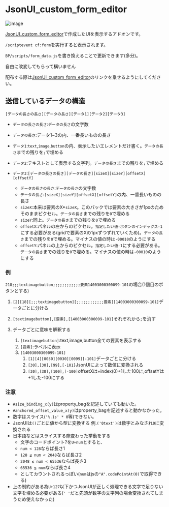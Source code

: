 # JsonUI_custom_form_editor

![image](https://github.com/Satoyans/JsonUI_custom_form_pack/assets/90595639/fefd67cc-f63d-4dc7-94cf-c5b756ebef51)

[JsonUI_custom_form_editor](https://github.com/Satoyans/JsonUI_custom_form_editor)で作成したUIを表示するアドオンです。

`/scriptevent cf:form`を実行すると表示されます。

`BP/scripts/form_data.js`を書き換えることで更新できます(多分)。

自由に改変してもらって構いません

配布する際は[JsonUI_custom_form_editor](https://github.com/Satoyans/JsonUI_custom_form_editor)のリンクを乗せるようにしてください。

## 送信しているデータの構造

`[データの長さの長さ][データの長さ][データ1][データ2][データ3]`

- `データの長さの長さ`:`データの長さ`の文字数
- `データの長さ`:データ1~3の内、一番長いものの長さ
- `データ1`:`text`,`image`,`button`の内、表示したいエレメントだけ書く。`データの長さ`までの残りを`;`で埋める
- `データ2`:テキストとして表示する文字列。`データの長さ`までの残りを`;`で埋める
- `データ3`:`[データの長さの長さ][データの長さ][sizeX][sizeY][offsetX][offsetY]`

  - `データの長さの長さ`:`データの長さ`の文字数
  - `データの長さ`:`[sizeX][sizeY][offsetX][offsetY]`の内、一番長いものの長さ
  - `sizeX`:本来は要素のX*`sizeX`。このパックでは要素の大きさが1pxのためそのままピクセル。`データの長さ`までの残りを`0`で埋める
  - `sizeY`:同上。`データの長さ`までの残りを`0`で埋める
  - `offsetX`:パネルの左からのピクセル。`指定したい値-ボタンのインデックス-1`にする必要がある(gridで要素のXの1pxずつずれていくため)。`データの長さ`までの残りを`0`で埋める。マイナスの値の時は`-00010`のようにする
  - `offsetY`:パネルの上からのピクセル。`指定したい値-1`にする必要がある。`データの長さ`までの残りを`0`で埋める。マイナスの値の時は`-00010`のようにする

### 例

`218;;;textimagebutton;;;;;;;;;;;;要素14003000300099-101`の場合(1個目のボタンとする)

1. `[2][18][;;;textimagebutton][;;;;;;;;;;;;要素][14003000300099-101]`データごとに分ける
2. `[textimagebutton],[要素],[14003000300099-101]`それぞれから`;`を消す
3. データごとに意味を解釈する

   1. `[textimagebutton]`:text,image,button全ての要素を表示する
   2. `[要素]`:ラベルに表示
   3. `[14003000300099-101]`
      1. `[1][4][0030][0030][0099][-101]`データごとに分ける
      2. `[30],[30],[99],[-101]`JsonUIによって数値に変換される
      3. `[30],[30],[100],[-100]`offsetXは+index(0)+1した100に,offsetYは+1した-100にする

### 注意

- `#size_binding_x(y)`はproperty_bagを記述していても動いた。
- `#anchored_offset_value_x(y)`はproperty_bagを記述すると動かなかった。
- 数字はスライス(`'%.1s' * 0`等)できない。
- JsonUIは`()`ごとに値から型に変換する 例.`('0text')`は数字とみなされ`0`に変換される
- 日本語などはスライスする際変わった挙動をする
  - 文字のコードポイント?を`U+num`とすると、
  - `num < 128`ならば長さ1
  - `128 ≦ num < 2048`ならば長さ2
  - `2048 ≦ num < 65536`ならば長さ3
  - `65536 ≦ num`ならば長さ4
  - としてカウントされるっぽい(`num`はjsの`"A".codePointAt(0)`で取得できる)
- 上の制約がある為`U+127`以下かつJsonUIが正しく処理できる文字で足りない文字を埋める必要がある(`' '`だと先頭が数字の文字列の場合変換されてしまうため使えなかった)
